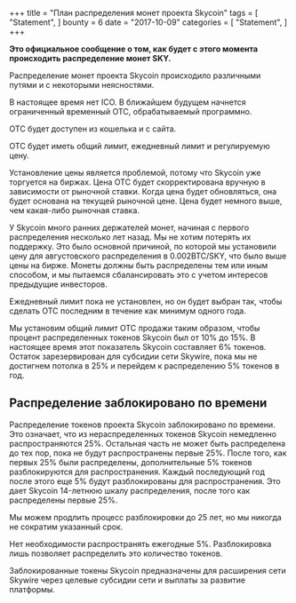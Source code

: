 +++
title = "План распределения монет проекта Skycoin"
tags = [
    "Statement",
]
bounty = 6
date = "2017-10-09"
categories = [
    "Statement",
]
+++

**Это официальное сообщение о том, как будет с этого момента 
происходить распределение монет SKY.**

Распределение монет проекта Skycoin происходило различными путями и 
с некоторыми неясностями.

В настоящее время нет ICO. В ближайшем будущем начнется ограниченный
временный OTC, обрабатываемый программно.

OTC будет доступен из кошелька и с сайта.

OTC будет иметь общий лимит, ежедневный лимит и регулируемую цену.

Установление цены является проблемой, потому что Skycoin уже торгуется на биржах.
Цена OTC будет скорректирована вручную в зависимости от рыночной ставки. Когда
цена будет обновляться, она будет основана на текущей рыночной цене. Цена будет
немного выше, чем какая-либо рыночная ставка.

У Skycoin много ранних держателей монет, начиная с первого распределения
несколько лет назад. Мы не хотим потерять их поддержку. Это было основной 
причиной, по которой мы установили цену для августовского распределения в
0.002BTC/SKY, что было выше цены на бирже. Монеты должны быть распределены
тем или иным способом, и мы пытаемся сбалансировать это с учетом интересов
предыдущие инвесторов.

Ежедневный лимит пока не установлен, но он будет выбран так, чтобы сделать 
ОТС последним в течение как минимум одного года.

Мы установим общий лимит ОТС продажи таким образом, чтобы процент 
распределенных токенов Skycoin был от 10% до 15%. В настоящее время этот 
показатель Skycoin составляет 6% токенов.
Остаток зарезервирован для субсидии сети Skywire, пока мы не достигнем потолка 
в 25% и перейдем к распределению 5% токенов в год.

## Распределение заблокировано по времени

Распределение токенов проекта Skycoin заблокировано по времени. Это означает, 
что из нераспределенных токенов Skycoin немедленно распространяются 25%.
Остальная часть не может быть распределена до тех пор, пока не будут 
распространены первые 25%. После того, как первых 25% были распределены,
дополнительные 5% токенов разблокируются для распространения. Каждый 
последующий год после этого еще 5% будут разблокированы для распространения.
Это дает Skycoin 14-летнюю шкалу распределения, после того как распределены 
первые 25%.

Мы можем продлить процесс разблокировки до 25 лет, но мы никогда не сократим
указанный срок.

Нет необходимости распространять ежегодные 5%. Разблокировка лишь позволяет 
распределить это количество токенов.

Заблокированные токены Skycoin предназначены для расширения сети Skywire через
целевые субсидии сети и выплаты за развитие платформы.
